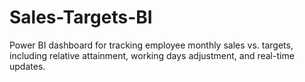 # Sales-Targets-BI
Power BI dashboard for tracking employee monthly sales vs. targets, including relative attainment, working days adjustment, and real-time updates.
